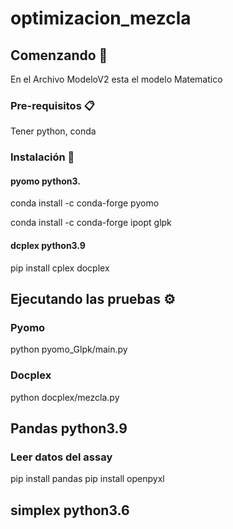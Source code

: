 # optimizacion_mezcla 
## Comenzando 🚀
En el Archivo ModeloV2 esta el modelo Matematico
### Pre-requisitos 📋
Tener python, conda

### Instalación 🔧
#### pyomo python3. 
conda install -c conda-forge pyomo

conda install -c conda-forge ipopt glpk

#### dcplex python3.9
pip install cplex docplex

## Ejecutando las pruebas ⚙️
### Pyomo
python pyomo_Glpk/main.py
### Docplex
python docplex/mezcla.py
## Pandas python3.9
### Leer datos del assay
pip install pandas
pip install openpyxl
## simplex python3.6

